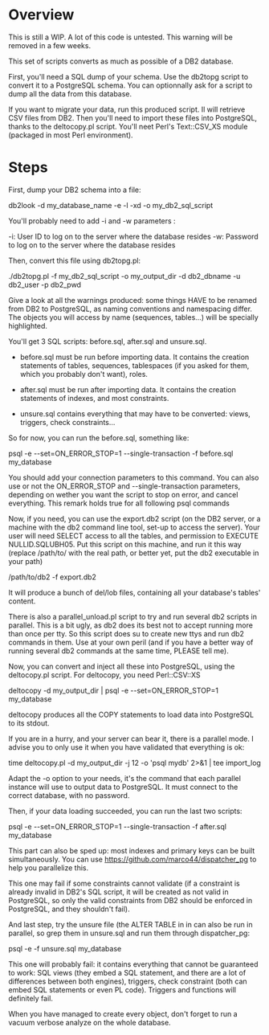 Overview
========================

This is still a WIP. A lot of this code is untested. This warning will be removed in a few weeks.


This set of scripts converts as much as possible of a DB2 database.

First, you'll need a SQL dump of your schema. Use the db2topg script to convert it to a PostgreSQL schema.
You can optionnally ask for a script to dump all the data from this database.

If you want to migrate your data, run this produced script. Il will retrieve CSV files from DB2. Then you'll need 
to import these files into PostgreSQL, thanks to the deltocopy.pl script. You'll neet Perl's Text::CSV_XS module
(packaged in most Perl environment).


Steps
========================

First, dump your DB2 schema into a file:

  db2look -d my_database_name -e -l -xd -o my_db2_sql_script

You'll probably need to add -i and -w parameters :

  -i: User ID to log on to the server where the database resides
  -w: Password to log on to the server where the database resides

Then, convert this file using db2topg.pl:

  ./db2topg.pl -f my_db2_sql_script -o my_output_dir -d db2_dbname -u db2_user -p db2_pwd

Give a look at all the warnings produced: some things HAVE to be renamed from DB2 to PostgreSQL, as naming conventions and namespacing differ. The objects you will access by name (sequences, tables…) will be specially highlighted.

You'll get 3 SQL scripts: before.sql, after.sql and unsure.sql.

  * before.sql must be run before importing data. It contains the creation statements of tables, sequences, tablespaces (if you asked for them, which you probably don't want), roles.

  * after.sql must be run after importing data. It contains the creation statements of indexes, and most constraints.

  * unsure.sql contains everything that may have to be converted: views, triggers, check constraints…

So for now, you can run the before.sql, something like:

  psql -e --set=ON_ERROR_STOP=1 --single-transaction -f before.sql my_database

You should add your connection parameters to this command. You can also use or not the ON_ERROR_STOP and --single-transaction parameters, depending on wether you want the script to stop on error, and cancel everything. This remark holds true for all following psql commands

Now, if you need, you can use the export.db2 script (on the DB2 server, or a machine with the db2 command line tool, set-up to access the server). Your user will need SELECT access to all the tables, and permission to EXECUTE NULLID.SQLUBH05. Put this script on this machine, and run it this way (replace /path/to/ with the real path, or better yet, put the db2 executable in your path)

  /path/to/db2 -f export.db2

It will produce a bunch of del/lob files, containing all your database's tables' content.

There is also a parallel_unload.pl script to try and run several db2 scripts in parallel. This is a bit ugly, as db2 does its best not to accept running more than once per tty. So this script does su to create new ttys and run db2 commands in them. Use at your own peril (and if you have a better way of running several db2 commands at the same time, PLEASE tell me).

Now, you can convert and inject all these into PostgreSQL, using the deltocopy.pl script. For deltocopy, you need Perl::CSV::XS

  deltocopy -d my_output_dir | psql -e --set=ON_ERROR_STOP=1 my_database

deltocopy produces all the COPY statements to load data into PostgreSQL to its stdout.

If you are in a hurry, and your server can bear it, there is a parallel mode. I advise you to only use it when you have validated that everything is ok:

  time deltocopy.pl -d my_output_dir -j 12 -o 'psql mydb' 2>&1 | tee import_log

Adapt the -o option to your needs, it's the command that each parallel instance will use to output data to PostgreSQL. It must connect to the correct database, with no password.



Then, if your data loading succeeded, you can run the last two scripts:

  psql -e --set=ON_ERROR_STOP=1 --single-transaction  -f after.sql my_database

This part can also be sped up: most indexes and primary keys can be built simultaneously. You can use https://github.com/marco44/dispatcher_pg to help you parallelize this.

This one may fail if some constraints cannot validate (if a constraint is already invalid in DB2's SQL script, it will be created as not valid in PostgreSQL, so only the valid constraints from DB2 should be enforced in PostgreSQL, and they shouldn't fail).

And last step, try the unsure file (the ALTER TABLE in in can also be run in parallel, so grep them in unsure.sql and run them through dispatcher_pg:

  psql -e -f unsure.sql my_database

This one will probably fail: it contains everything that cannot be guaranteed to work: SQL views (they embed a SQL statement, and there are a lot of differences between both engines), triggers, check constraint (both can embed SQL statements or even PL code). Triggers and functions will definitely fail.

When you have managed to create every object, don't forget to run a vacuum verbose analyze on the whole database.